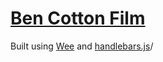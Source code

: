 # [Ben Cotton Film](https://www.bencottonfilm.com)

Built using [Wee](https://www.weepower.com) and [handlebars.js](https://handlebarsjs.com/)/